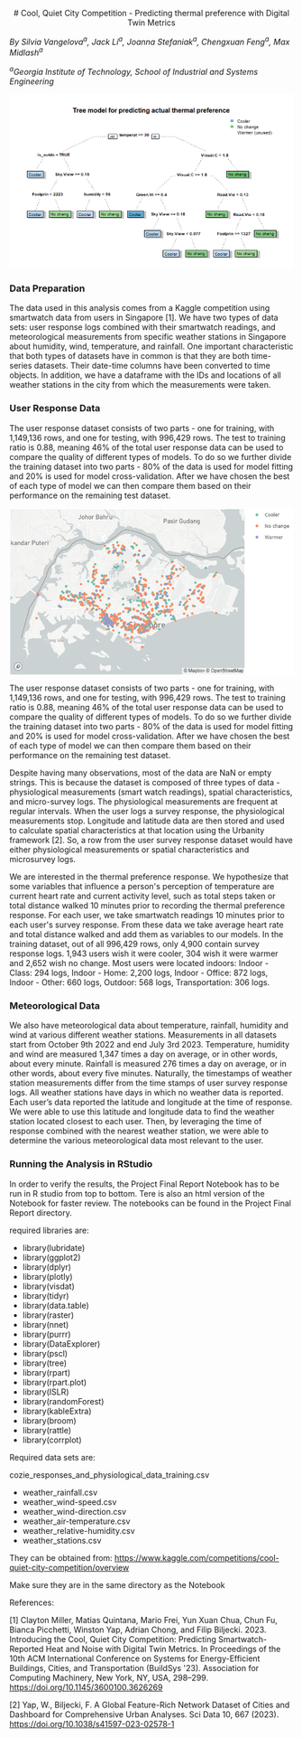 <p align="center">
# Cool, Quiet City Competition - Predicting thermal preference with Digital Twin Metrics 

*By Silvia Vangelova<sup>a</sup>, Jack Li<sup>a</sup>, Joanna Stefaniak<sup>a</sup>, Chengxuan Feng<sup>a</sup>, Max Midlash<sup>a</sup>*

*<sup>a</sup>Georgia Institute of Technology, School of Industrial and Systems Engineering*

<img align="center" src="./images/tree_model.png" alt="tree_model.png">
</p>

### Data Preparation
The data used in this analysis comes from a Kaggle competition using smartwatch data from users in Singapore \[1\]. We have two types of data sets: user response logs combined with their smartwatch readings, and meteorological measurements from specific weather stations in Singapore about humidity, wind, temperature, and rainfall. One important characteristic that both types of datasets have in common is that they are both time-series datasets. Their date-time columns have been converted to time objects. In addition, we have a dataframe with the IDs and locations of all weather stations in the city from which the measurements were taken.

### User Response Data

The user response dataset consists of two parts - one for training, with 1,149,136 rows, and one for testing, with 996,429 rows. The test to training ratio is 0.88, meaning 46% of the total user response data can be used to compare the quality of different types of models. To do so we further divide the training dataset into two parts - 80% of the data is used for model fitting and 20% is used for model cross-validation. After we have chosen the best of each type of model we can then compare them based on their performance on the remaining test dataset.

<img align="center" src="./images/thermal_preference.png" alt="thermal_preference.png">

The user response dataset consists of two parts - one for training, with 1,149,136 rows, and one for testing, with 996,429 rows. The test to training ratio is 0.88, meaning 46% of the total user response data can be used to compare the quality of different types of models. To do so we further divide the training dataset into two parts - 80% of the data is used for model fitting and 20% is used for model cross-validation. After we have chosen the best of each type of model we can then compare them based on their performance on the remaining test dataset.

Despite having many observations, most of the data are NaN or empty strings. This is because the dataset is composed of three types of data - physiological measurements (smart watch readings), spatial characteristics, and micro-survey logs. The physiological measurements are frequent at regular intervals. When the user logs a survey response, the physiological measurements stop. Longitude and latitude data are then stored and used to calculate spatial characteristics at that location using the Urbanity framework \[2\]. So, a row from the user survey response dataset would have either physiological measurements or spatial characteristics and microsurvey logs. 

We are interested in the thermal preference response. We hypothesize that some variables that influence a person's perception of temperature are current heart rate and current activity level, such as total steps taken or total distance walked 10 minutes prior to recording the thermal preference response. For each user, we take smartwatch readings 10 minutes prior to each user's survey response. From these data we take average heart rate and total distance walked and add them as variables to our models.
In the training dataset, out of all 996,429 rows, only 4,900 contain survey response logs. 1,943 users wish it were cooler, 304 wish it were warmer and 2,652 wish no change.  Most users were located indoors: Indoor - Class: 294 logs, Indoor - Home: 2,200 logs, Indoor - Office: 872 logs, Indoor - Other: 660 logs, Outdoor: 568 logs, Transportation: 306 logs.

### Meteorological Data

We also have meteorological data about temperature, rainfall, humidity and wind at various different weather stations. Measurements in all datasets start from October 9th 2022 and end July 3rd 2023. Temperature, humidity and wind are measured 1,347 times a day on average, or in other words, about every minute.  Rainfall is measured 276 times a day on average, or in other words, about every five minutes. Naturally, the timestamps of weather station measurements differ from the time stamps of user survey response logs. All weather stations have days in which no weather data is reported. Each user’s data reported the latitude and longitude at the time of response. We were able to use this latitude and longitude data to find the weather station located closest to each user. Then, by leveraging the time of response combined with the nearest weather station, we were able to determine the various meteorological data most relevant to the user. 

### Running the Analysis in RStudio

In order to verify the results, the Project Final Report Notebook has to be run in R studio from top to bottom. Tere is also an html version of the Notebook for faster review. The notebooks can be found in the Project Final Report directory.

required libraries are:

- library(lubridate)
- library(ggplot2)
- library(dplyr)
- library(plotly)
- library(visdat)
- library(tidyr)
- library(data.table)
- library(raster)
- library(nnet)
- library(purrr)
- library(DataExplorer)
- library(pscl)
- library(tree)
- library(rpart)
- library(rpart.plot)
- library(ISLR)
- library(randomForest)
- library(kableExtra)
- library(broom)
- library(rattle)	
- library(corrplot)


Required data sets are:

cozie_responses_and_physiological_data_training.csv
- weather_rainfall.csv
- weather_wind-speed.csv
- weather_wind-direction.csv
- weather_air-temperature.csv
- weather_relative-humidity.csv
- weather_stations.csv

They can be obtained from: https://www.kaggle.com/competitions/cool-quiet-city-competition/overview

Make sure they are in the same directory as the Notebook

References:

\[1\] Clayton Miller, Matias Quintana, Mario Frei, Yun Xuan Chua, Chun Fu, Bianca Picchetti, Winston Yap, Adrian Chong, and Filip Biljecki. 2023. Introducing the Cool, Quiet City Competition: Predicting Smartwatch-Reported Heat and Noise with Digital Twin Metrics. In Proceedings of the 10th ACM International Conference on Systems for Energy-Efficient Buildings, Cities, and Transportation (BuildSys '23). Association for Computing Machinery, New York, NY, USA, 298–299. https://doi.org/10.1145/3600100.3626269

\[2\]  Yap, W., Biljecki, F. A Global Feature-Rich Network Dataset of Cities and Dashboard for Comprehensive Urban Analyses. Sci Data 10, 667 (2023). https://doi.org/10.1038/s41597-023-02578-1 

